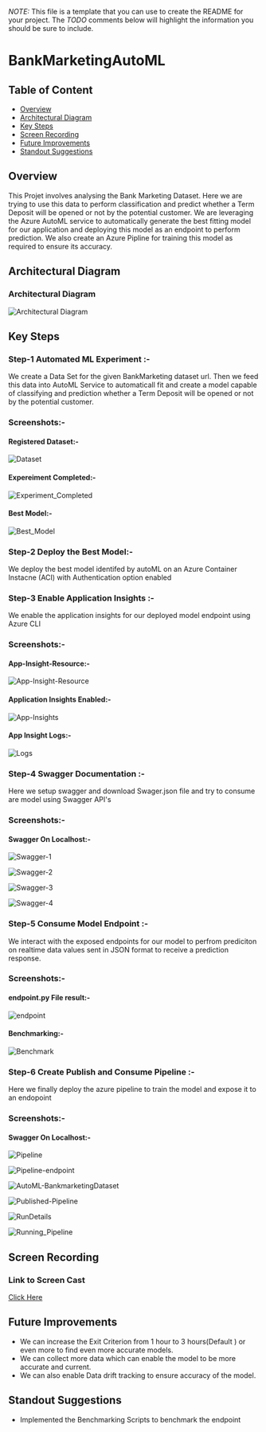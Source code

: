 *NOTE:* This file is a template that you can use to create the README for your project. The *TODO* comments below will highlight the information you should be sure to include.


# BankMarketingAutoML
## Table of Content
* [Overview](##overview)
* [Architectural Diagram](#architectural-diagram)
* [Key Steps](#key-steps)
* [Screen Recording](#screen-recording)
* [Future Improvements](#screen-recording)
* [Standout Suggestions](#standout-suggestions)

## Overview ##

This Projet involves analysing the Bank Marketing Dataset. Here we are trying to use this data to perform classification and predict whether a Term Deposit will be opened or not by the potential customer.
We are leveraging the Azure AutoML service to automatically generate the best fitting model for our application and deploying this model as an endpoint to perform prediction. We also create an Azure Pipline
for training this model as required to ensure its accuracy.
  
## Architectural Diagram

### Architectural Diagram
![Architectural Diagram](./Architecture_Diagram.PNG?raw=true "Architectural Diagram")

## Key Steps

### Step-1 Automated ML Experiment :-
We create a Data Set for the given BankMarketing dataset url. Then we feed this data into AutoML Service to automaticall fit and create a model capable of classifying and prediction whether a Term Deposit will be opened or not by the potential customer.

### Screenshots:- 
#### Registered Dataset:-
![Dataset](./Dataset.PNG?raw=true "Dataset")
#### Expereiment Completed:-
![Experiment_Completed](./Experiment_Complete.PNG?raw=true "Experiment_Completed")
#### Best Model:-
![Best_Model](./Best_Model.PNG?raw=true "Best_Model")

### Step-2 Deploy the Best Model:-
We deploy the best model identifed by autoML on an Azure Container Instacne (ACI) with Authentication option enabled

### Step-3 Enable Application Insights :-
We enable the application insights for our deployed model endpoint using Azure CLI 

### Screenshots:- 
#### App-Insight-Resource:-
![App-Insight-Resource](./App-Insight-Resource-cli.PNG?raw=true "App-Insight-Resource")
#### Application Insights Enabled:-
![App-Insights](./App-Insights.PNG?raw=true "App-Insights")
#### App Insight Logs:-
![Logs](./Logs.PNG?raw=true "Logs")

### Step-4 Swagger Documentation :-
Here we setup swagger and download Swager.json file and try to consume are model using Swagger API's

### Screenshots:- 
#### Swagger On Localhost:-
![Swagger-1](./Swagger-1.PNG?raw=true "Swagger-1")

![Swagger-2](./Swagger-2.PNG?raw=true "Swagger-2")

![Swagger-3](./Swagger-3.PNG?raw=true "Swagger-3")

![Swagger-4](./Swagger-4.PNG?raw=true "Swagger-4")

### Step-5 Consume Model Endpoint :-
We interact with the exposed endpoints for our model to perfrom prediciton on realtime data values sent in JSON format to receive a 
prediction response.

### Screenshots:- 
#### endpoint.py File result:-
![endpoint](./endpoint.PNG?raw=true "endpoint")
#### Benchmarking:-
![Benchmark](./Benchmark.PNG?raw=true "Benchmark")

### Step-6 Create Publish and Consume Pipeline :-
Here we finally deploy the azure pipeline to train the model and expose it to an endopoint

### Screenshots:- 
#### Swagger On Localhost:-
![Pipeline](./Pipeline.PNG?raw=true "Pipeline")

![Pipeline-endpoint](./Pipeline-endpoint.PNG?raw=true "Pipeline-endpoint")

![AutoML-BankmarketingDataset](./AutoML-BankmarketingDataset.PNG?raw=true "AutoML-BankmarketingDataset")

![Published-Pipeline](./Published-Pipeline.PNG?raw=true "Published-Pipeline")

![RunDetails](./RunDetails.PNG?raw=true "RunDetails")

![Running_Pipeline](./Running_Pipeline.PNG?raw=true "Running_Pipeline")

## Screen Recording ##

### Link to Screen Cast
[Click Here](https://youtu.be/ykBXimy5J2Y)

## Future Improvements 
  * We can increase the Exit Criterion from 1 hour to 3  hours(Default ) or even more to find 
  even more accurate models.
  * We can collect more data which can enable the model to be more accurate and current. 
  * We can also enable Data drift tracking to ensure accuracy of the model.

## Standout Suggestions
  * Implemented the Benchmarking Scripts to benchmark the endpoint
